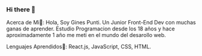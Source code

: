 ### Hi there 👋

<!--
**GinesPunti/GinesPunti** is a ✨ _special_ ✨ repository because its `README.md` (this file) appears on your GitHub profile.

Here are some ideas to get you started:

- 🔭 I’m currently working on ...
- 🌱 I’m currently learning ...
- 👯 I’m looking to collaborate on ...
- 🤔 I’m looking for help with ...
- 💬 Ask me about ...
- 📫 How to reach me: ...
- 😄 Pronouns: ...
- ⚡ Fun fact: ...
-->
<!-- About Me💬: Hi, I'm Gines Punti. I'm a junior Front-End Dev...  -->

Acerca de Mi💬: Hola, Soy Gines Punti. Un Junior Front-End Dev con muchas ganas de aprender. Estudio Programacion desde los 18 años y hace aproximadamente 1 año me meti en el mundo del desarollo web. 

Lenguajes Aprendidos🌱: React.js, JavaScript, CSS, HTML.
